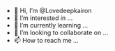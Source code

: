 - 👋 Hi, I’m @Lovedeepkairon
- 👀 I’m interested in ...
- 🌱 I’m currently learning ...
- 💞️ I’m looking to collaborate on ...
- 📫 How to reach me ...

<!---
Lovedeepkairon/Lovedeepkairon is a ✨ special ✨ repository because its `README.md` (this file) appears on your GitHub profile.
You can click the Preview link to take a look at your changes.
--->
